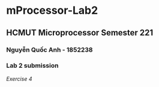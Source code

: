 # mProcessor-Lab2
## HCMUT Microprocessor Semester 221
### Nguyễn Quốc Anh - 1852238
### Lab 2 submission
*Exercise 4*
